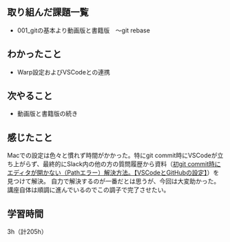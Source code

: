 ## 取り組んだ課題一覧
- 001_gitの基本より動画版と書籍版　～git rebase

## わかったこと
- Warp設定およびVSCodeとの連携

## 次やること
- 動画版と書籍版の続き

## 感じたこと
Macでの設定は色々と慣れず時間がかかった。特にgit commit時にVSCodeが立ち上がらず、最終的にSlack内の他の方の質問履歴から資料（[初git commit時にエディタが開かない（Pathエラー）解決方法。【VSCodeとGitHubの設定】](https://qiita.com/grca3/items/0771099a6750840721b1])）を見つけて解決。
自力で解決するのが一番だとは思うが、今回は大変助かった。  
講座自体は順調に進んでいるのでこの調子で完了させたい。

## 学習時間
3h（計205h）
